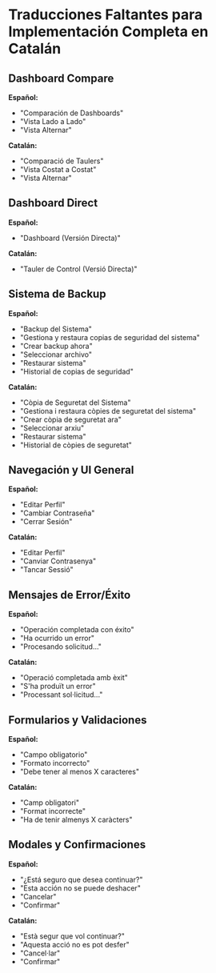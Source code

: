 # Traducciones Faltantes para Implementación Completa en Catalán

## Dashboard Compare

**Español:**
- "Comparación de Dashboards"
- "Vista Lado a Lado"
- "Vista Alternar"

**Catalán:**
- "Comparació de Taulers"
- "Vista Costat a Costat"
- "Vista Alternar"

## Dashboard Direct

**Español:**
- "Dashboard (Versión Directa)"

**Catalán:**
- "Tauler de Control (Versió Directa)"

## Sistema de Backup

**Español:**
- "Backup del Sistema"
- "Gestiona y restaura copias de seguridad del sistema"
- "Crear backup ahora"
- "Seleccionar archivo"
- "Restaurar sistema"
- "Historial de copias de seguridad"

**Catalán:**
- "Còpia de Seguretat del Sistema"
- "Gestiona i restaura còpies de seguretat del sistema"
- "Crear còpia de seguretat ara"
- "Seleccionar arxiu"
- "Restaurar sistema"
- "Historial de còpies de seguretat"

## Navegación y UI General

**Español:**
- "Editar Perfil"
- "Cambiar Contraseña"
- "Cerrar Sesión"

**Catalán:**
- "Editar Perfil"
- "Canviar Contrasenya"
- "Tancar Sessió"

## Mensajes de Error/Éxito

**Español:**
- "Operación completada con éxito"
- "Ha ocurrido un error"
- "Procesando solicitud..."

**Catalán:**
- "Operació completada amb èxit"
- "S'ha produït un error"
- "Processant sol·licitud..."

## Formularios y Validaciones

**Español:**
- "Campo obligatorio"
- "Formato incorrecto"
- "Debe tener al menos X caracteres"

**Catalán:**
- "Camp obligatori"
- "Format incorrecte"
- "Ha de tenir almenys X caràcters"

## Modales y Confirmaciones

**Español:**
- "¿Está seguro que desea continuar?"
- "Esta acción no se puede deshacer"
- "Cancelar"
- "Confirmar"

**Catalán:**
- "Està segur que vol continuar?"
- "Aquesta acció no es pot desfer"
- "Cancel·lar"
- "Confirmar"
